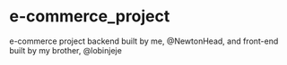 # e-commerce_project
e-commerce project
backend built by me, @NewtonHead, and front-end built by my brother, @lobinjeje
